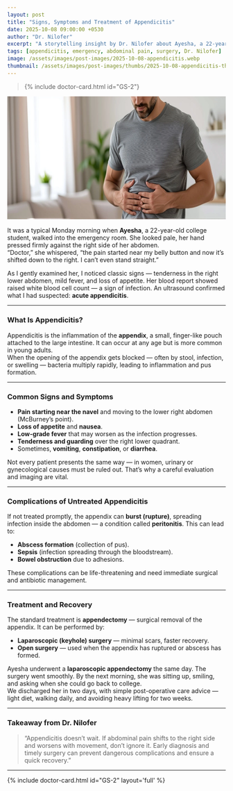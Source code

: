 ```yaml
---
layout: post
title: "Signs, Symptoms and Treatment of Appendicitis"
date: 2025-10-08 09:00:00 +0530
author: "Dr. Nilofer"
excerpt: "A storytelling insight by Dr. Nilofer about Ayesha, a 22-year-old woman with appendicitis — from her first symptoms to a successful surgery."
tags: [appendicitis, emergency, abdominal pain, surgery, Dr. Nilofer]
image: /assets/images/post-images/2025-10-08-appendicitis.webp
thumbnail: /assets/images/post-images/thumbs/2025-10-08-appendicitis-thumb.webp
---
```

> {% include doctor-card.html id="GS-2"}

![Appendicitis — Inflammation of Appendix](/assets/images/post-images/2025-10-08-appendicitis.webp)

It was a typical Monday morning when **Ayesha**, a 22-year-old college student, walked into the emergency room. She looked pale, her hand pressed firmly against the right side of her abdomen.  
“Doctor,” she whispered, “the pain started near my belly button and now it’s shifted down to the right. I can’t even stand straight.”

As I gently examined her, I noticed classic signs — tenderness in the right lower abdomen, mild fever, and loss of appetite. Her blood report showed raised white blood cell count — a sign of infection. An ultrasound confirmed what I had suspected: **acute appendicitis**.

---

### **What Is Appendicitis?**

Appendicitis is the inflammation of the **appendix**, a small, finger-like pouch attached to the large intestine. It can occur at any age but is more common in young adults.  
When the opening of the appendix gets blocked — often by stool, infection, or swelling — bacteria multiply rapidly, leading to inflammation and pus formation.

---

### **Common Signs and Symptoms**

- **Pain starting near the navel** and moving to the lower right abdomen (McBurney’s point).  
- **Loss of appetite** and **nausea**.  
- **Low-grade fever** that may worsen as the infection progresses.  
- **Tenderness and guarding** over the right lower quadrant.  
- Sometimes, **vomiting**, **constipation**, or **diarrhea**.

Not every patient presents the same way — in women, urinary or gynecological causes must be ruled out. That’s why a careful evaluation and imaging are vital.

---

### **Complications of Untreated Appendicitis**

If not treated promptly, the appendix can **burst (rupture)**, spreading infection inside the abdomen — a condition called **peritonitis**. This can lead to:

- **Abscess formation** (collection of pus).  
- **Sepsis** (infection spreading through the bloodstream).  
- **Bowel obstruction** due to adhesions.

These complications can be life-threatening and need immediate surgical and antibiotic management.

---

### **Treatment and Recovery**

The standard treatment is **appendectomy** — surgical removal of the appendix. It can be performed by:

- **Laparoscopic (keyhole) surgery** — minimal scars, faster recovery.  
- **Open surgery** — used when the appendix has ruptured or abscess has formed.

Ayesha underwent a **laparoscopic appendectomy** the same day. The surgery went smoothly. By the next morning, she was sitting up, smiling, and asking when she could go back to college.  
We discharged her in two days, with simple post-operative care advice — light diet, walking daily, and avoiding heavy lifting for two weeks.

---

### **Takeaway from Dr. Nilofer**

> “Appendicitis doesn’t wait. If abdominal pain shifts to the right side and worsens with movement, don’t ignore it. Early diagnosis and timely surgery can prevent dangerous complications and ensure a quick recovery.”

---

{% include doctor-card.html id="GS-2" layout='full' %}
